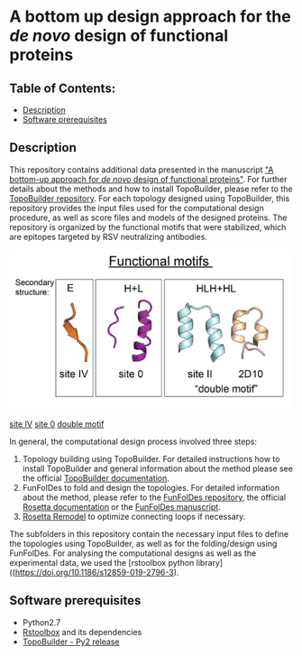 # A bottom up design approach for the *de novo* design of functional proteins
## Table of Contents: 
- [Description](#description)
- [Software prerequisites](#software_prerequisites)
   
## Description
This repository contains additional data presented in the manuscript ["A bottom-up approach for *de novo* design of functional proteins"](link). For further details about the methods and how to install TopoBuilder, please refer to the [TopoBuilder repository](https://github.com/LPDI-EPFL/topobuilder/tree/releasepy2). For each topology designed using TopoBuilder, this repository provides the input files used for the computational design procedure, as well as score files and models of the designed proteins. 
The repository is organized by the functional motifs that were stabilized, which are epitopes targeted by RSV neutralizing antibodies. 

![](./motifs.png)

[site IV](./siteIV)                                        [site 0](./site0)                    [double motif](./double_motif)


In general, the computational design process involved three steps: 
1) Topology building using TopoBuilder. For detailed instructions how to install TopoBuilder and general information about the method please see the official [TopoBuilder documentation](https://github.com/LPDI-EPFL/topobuilder/tree/releasepy2). 
2) FunFolDes to fold and design the topologies. For detailed information about the method, please refer to the [FunFolDes repository](https://github.com/LPDI-EPFL/FunFolDesData), the official [Rosetta documentation](https://www.rosettacommons.org/docs/latest/scripting_documentation/RosettaScripts/composite_protocols/fold_from_loops/FunFolDes) or the [FunFolDes manuscript](https://doi.org/10.1371/journal.pcbi.1006623). 
3) [Rosetta Remodel](https://www.rosettacommons.org/docs/latest/application_documentation/design/Remodel) to optimize connecting loops if necessary.

The subfolders in this repository contain the necessary input files to define the topologies using TopoBuilder, as well as for the folding/design using FunFolDes. For analysing the computational designs as well as the experimental data, we used the [rstoolbox python library]((https://doi.org/10.1186/s12859-019-2796-3). 


## Software prerequisites
- Python2.7 
- [Rstoolbox](https://doi.org/10.1186/s12859-019-2796-3) and its dependencies
- [TopoBuilder - Py2 release](https://github.com/LPDI-EPFL/topobuilder/tree/releasepy2)

